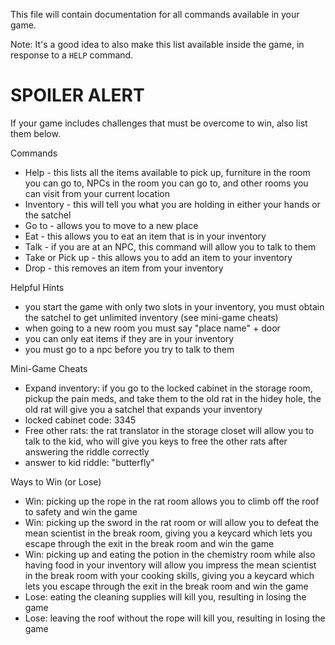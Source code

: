 This file will contain documentation for all commands available in your game.

Note:  It's a good idea to also make this list available inside the game, in response to a `HELP` command.


# SPOILER ALERT

If your game includes challenges that must be overcome to win, also list them below.

Commands
- Help - this lists all the items available to pick up, furniture in the room you can go to, NPCs in the room you can go to, and other rooms you can visit from your current location
- Inventory - this will tell you what you are holding in either your hands or the satchel
- Go to - allows you to move to a new place
- Eat - this allows you to eat an item that is in your inventory
- Talk - if you are at an NPC, this command will allow you to talk to them
- Take or Pick up - this allows you to add an item to your inventory
- Drop - this removes an item from your inventory

Helpful Hints
- you start the game with only two slots in your inventory, you must obtain the satchel to get unlimited inventory (see mini-game cheats)
- when going to a new room you must say "place name" + door
- you can only eat items if they are in your inventory
- you must go to a npc before you try to talk to them

Mini-Game Cheats
- Expand inventory: if you go to the locked cabinet in the storage room, pickup the pain meds, and take them to the old rat in the hidey hole, the old rat will give you a satchel that expands your inventory
- locked cabinet code: 3345
- Free other rats: the rat translator in the storage closet will allow you to talk to the kid, who will give you keys to free the other rats after answering the riddle correctly
- answer to kid riddle: "butterfly"

Ways to Win (or Lose)
- Win: picking up the rope in the rat room allows you to climb off the roof to safety and win the game
- Win: picking up the sword in the rat room or  will allow you to defeat the mean scientist in the break room, giving you a keycard which lets you escape through the exit in the break room and win the game
- Win: picking up and eating the potion in the chemistry room while also having food in your inventory will allow you impress the mean scientist in the break room with your cooking skills, giving you a keycard which lets you escape through the exit in the break room and win the game
- Lose: eating the cleaning supplies will kill you, resulting in losing the game
- Lose: leaving the roof without the rope will kill you, resulting in losing the game